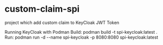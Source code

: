 # custom-claim-spi
project which add custom claim to KeyCloak JWT Token

Running KeyCloak with Podman
Build: podman build -t spi-keycloak:latest .
Run: podman run -d --name spi-keycloak -p 8080:8080 spi-keycloak:latest